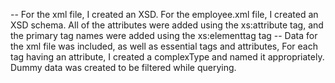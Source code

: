 -- For the xml file, I created an XSD. For the employee.xml file, I created an XSD schema. All of the attributes were added using the xs:attribute tag, and the primary tag names were added using the xs:elementtag tag
-- Data for the xml file was included, as well as essential tags and attributes, For each tag having an attribute, I created a complexType and named it appropriately. Dummy data was created to be filtered while querying.